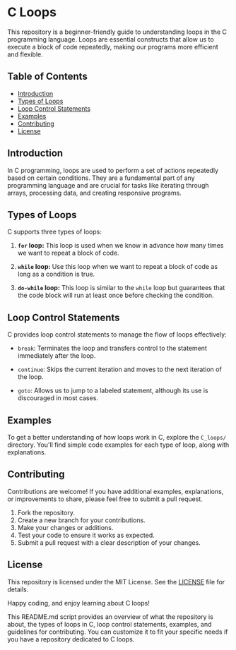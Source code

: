 # C Loops

This repository is a beginner-friendly guide to understanding loops in the C programming language. Loops are essential constructs that allow us to execute a block of code repeatedly, making our programs more efficient and flexible.

## Table of Contents
- [Introduction](#introduction)
- [Types of Loops](#types-of-loops)
- [Loop Control Statements](#loop-control-statements)
- [Examples](#examples)
- [Contributing](#contributing)
- [License](#license)

## Introduction

In C programming, loops are used to perform a set of actions repeatedly based on certain conditions. They are a fundamental part of any programming language and are crucial for tasks like iterating through arrays, processing data, and creating responsive programs.

## Types of Loops

C supports three types of loops:

1. **`for` loop:** This loop is used when we know in advance how many times we want to repeat a block of code.

2. **`while` loop:** Use this loop when we want to repeat a block of code as long as a condition is true.

3. **`do-while` loop:** This loop is similar to the `while` loop but guarantees that the code block will run at least once before checking the condition.

## Loop Control Statements

C provides loop control statements to manage the flow of loops effectively:

- `break`: Terminates the loop and transfers control to the statement immediately after the loop.

- `continue`: Skips the current iteration and moves to the next iteration of the loop.

- `goto`: Allows us to jump to a labeled statement, although its use is discouraged in most cases.

## Examples

To get a better understanding of how loops work in C, explore the `C_loops/` directory. You'll find simple code examples for each type of loop, along with explanations.

## Contributing

Contributions are welcome! If you have additional examples, explanations, or improvements to share, please feel free to submit a pull request.

1. Fork the repository.
2. Create a new branch for your contributions.
3. Make your changes or additions.
4. Test your code to ensure it works as expected.
5. Submit a pull request with a clear description of your changes.

## License

This repository is licensed under the MIT License. See the [LICENSE](LICENSE) file for details.

Happy coding, and enjoy learning about C loops!


This README.md script provides an overview of what the repository is about, the types of loops in C, loop control statements, examples, and guidelines for contributing. You can customize it to fit your specific needs if you have a repository dedicated to C loops.
